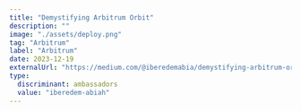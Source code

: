 ```yaml
---
title: "Demystifying Arbitrum Orbit"
description: ""
image: "./assets/deploy.png"
tag: "Arbitrum"
label: "Arbitrum"
date: 2023-12-19
externalUrl: "https://medium.com/@iberedemabia/demystifying-arbitrum-orbit-a9c3f79c628a"
type:
  discriminant: ambassadors
  value: "iberedem-abiah"
---
```

